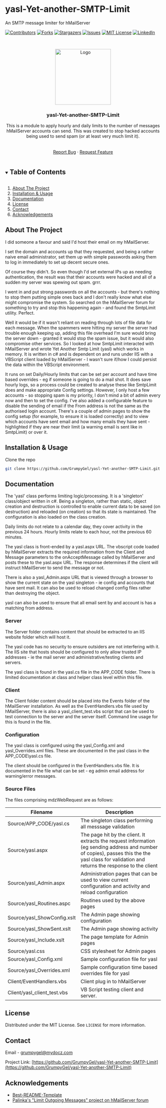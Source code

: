 # yasl-Yet-another-SMTP-Limit
An SMTP message limiter for hMailServer


[![Contributors][contributors-shield]][contributors-url]
[![Forks][forks-shield]][forks-url]
[![Stargazers][stars-shield]][stars-url]
[![Issues][issues-shield]][issues-url]
[![MIT License][license-shield]][license-url]
[![LinkedIn][linkedin-shield]][linkedin-url]



<!-- PROJECT LOGO -->
<br />
<p align="center">
  <a href="https://github.com/GrumpyGel/yasl-Yet-another-SMTP-Limit">
    <img src="source/images/SudokuScreen_2.png" alt="Logo" width="180">
  </a>

  <h3 align="center">yasl-Yet-another-SMTP-Limit</h3>

  <p align="center">
    This is a module to apply hourly and daily limits to the number of messages
hMailServer accounts can send.  This was created to stop hacked accounts being
used to send spam (or at least very much limit it).
    <br />
    <br />
    <br />
    <a href="https://github.com/GrumpyGel/yasl-Yet-another-SMTP-Limit/issues">Report Bug</a>
    ·
    <a href="https://github.com/GrumpyGel/yasl-Yet-another-SMTP-Limit/issues">Request Feature</a>
  </p>
</p>



<!-- TABLE OF CONTENTS -->
<details open="open">
  <summary><h2 style="display: inline-block">Table of Contents</h2></summary>
  <ol>
    <li><a href="#about-the-project">About The Project</a></li>
    <li><a href="#installation--usage">Installation &amp; Usage</a></li>
    <li><a href="#documentation">Documentation</a></li>
    <li><a href="#license">License</a></li>
    <li><a href="#contact">Contact</a></li>
    <li><a href="#acknowledgements">Acknowledgements</a></li>
  </ol>
</details>



<!-- ABOUT THE PROJECT -->
## About The Project

I did someone a favour and said I'd host their email on my hMailServer.

I set the domain and accounts up that they requested, and being a rather naive email administrator, set them up with simple passwords asking them to log in immediately to set up decent secure ones.

Of course they didn't. So even though I'd set external IPs up as needing authentication, the result was that their accounts were hacked and all of a sudden my server was spewing out spam. grrr.

I went in and put strong passwords on all the accounts - but there's nothing to stop them putting simple ones back and I don't really know what else might compromise the system. So searched on the hMailServer forum for something to try and stop this happening again - and found the SmtpLimit utility. Perfect.

Well it would be if it wasn't reliant on reading through lots of file data for each message. When the spammers were hitting my server the server had trouble enough keeping up, adding this file overhead I'm sure would bring the server down - granted it would stop the spam issue, but it would also compromise other services. So I looked at how SmtpLimit interacted with hMailServer and wrote Yet Another Smtp Limit (yasl) which works in memory. It is written in c# and is dependent on and runs under IIS with a VBScript client loaded by hMailServer - I wasn't sure if/how I could persist the data within the VBScript environment.

It runs on set Daily/Hourly limits that can be set per account and have time based overrides - eg if someone is going to do a mail shot. It does save hourly logs, so a process could be created to analyse these like SmtpLimit does and make appropriate Config settings. However, I only host a few accounts - so stopping spam is my priority, I don't mind a bit of admin every now and then to set the config. I've also added a configurable feature to disable the sending of email if the From address is not the same as the authorised login account. There's a couple of admin pages to show the config setup (for example, to ensure it is loaded correctly) and to view which accounts have sent email and how many emails they have sent - highlighted if they are near their limit (a warning email is sent like in SmtpLimit) or over it.

<!-- GETTING STARTED -->

## Installation & Usage

Clone the repo
   ```sh
   git clone https://github.com/GrumpyGel/yasl-Yet-another-SMTP-Limit.git
   ```


<!-- DOCUMENTATION -->
## Documentation

The 'yasl' class performs limiting logic/processing.  It is a 'singleton' class/object written in c#.  Being a singleton, rather than static, object creation and destruction is controlled to enable current data to be saved (on destruction) and reloaded (on creation) so that its state is maintained.  The configuration is also loaded on the class creation.

Daily limits do not relate to a calendar day, they cover activity in the previous 24 hours.  Hourly limits relate to each hour, not the previous 60 minutes.

The yasl class is front-ended by a yasl.aspx URL.  The vbscript code loaded by hMailServer extracts the required information from the Client and Message parameters to the onAcceptMessage called by hMailServer and posts these to the yasl.aspx URL.  The response determines if the client will instruct hMailServer to send the message or not.

There is also a yasl_Admin.aspx URL that is viewed through a browser to show the current state on the yasl singleton - ie config and accounts that have sent mail.  It can also be used to reload changed config files rather than destroying the object.

yasl can also be used to ensure that all email sent by and account is has a matching from address.

### Server

The Server folder contains content that should be extracted to an IIS website folder which will host it.

The yasl code has no security to ensure outsiders are not interfering with it. The IIS site that hosts should be configured to only allow trusted IP addresses - ie the mail server and administrative/testing clients and servers.

The yasl class is found in the yasl.cs file in the APP_CODE folder.  There is limited documentation at class and helper class level within this file.

### Client

The Client folder content should be placed into the Events folder of the hMailServer installation.  As well as the EventHandlers.vbs file used by hMailServer, there is also a yasl_client_test.vbs script that can be used to test connection to the server and the server itself.  Command line usage for this is found in the file.

### Configuration

The yasl class is configured using the yasl_Config.xml and yasl_Overrides.xml files.  These are documented in the yasl class in the APP_CODE\yasl.cs file.

The client should be configured in the EventHandlers.vbs file.  It is documented in the file what can be set - eg admin email address for warning/error messages.


### Source Files

The files comprising mdzWebRequest are as follows:
  
| Filename | Description |
| --- | --- |
| Source/APP_CODE/yasl.cs | The singleton class performing all messsage validation |
| Source/yasl.aspx | The page hit by the client.  It extracts the request information (eg sending address and number of copies), passes this the the yasl class for validation and returns the response to the client |
| Source/yasl_Admin.aspx | Administration pages that can be used to view current configuration and activity and reload configuration |
| Source/yasl_Routines.aspc | Routines used by the above pages |
| Source/yasl_ShowConfig.xslt | The Admin page showing configuration |
| Source/yasl_ShowSent.xslt | The Admin page showing activity |
| Source/yasl_Include.xslt | The page template for Admin pages |
| Source/yasl.css | CSS stylesheet for Admin pages |
| Source/yasl_Config.xml | Sample configuration file for yasl |
| Source/yasl_Overrides.xml | Sample configuration time based overrides file for yasl |
| Client/EventHandlers.vbs | Client plug in to hMailServer |
| Client/yasl_client_test.vbs | VB Script testing client and server. |



<!-- LICENSE -->
## License

Distributed under the MIT License. See `LICENSE` for more information.



<!-- CONTACT -->
## Contact

Email - [grumpygel@mydocz.com](mailto:grumpygel@mydocz.com)

Project Link: [https://github.com/GrumpyGel/yasl-Yet-another-SMTP-Limit](https://github.com/GrumpyGel/yasl-Yet-another-SMTP-Limit)



<!-- ACKNOWLEDGEMENTS -->
## Acknowledgements

* [Best-README-Template](https://github.com/othneildrew/Best-README-Template)
* [Palinka's "Limit Outgoing Messages" project on hMailServer forum](https://hmailserver.com/forum/viewtopic.php?t=34882)




<!-- MARKDOWN LINKS & IMAGES -->
<!-- https://www.markdownguide.org/basic-syntax/#reference-style-links -->
[contributors-shield]: https://img.shields.io/github/contributors/GrumpyGel/yasl-Yet-another-SMTP-Limit.svg?style=for-the-badge
[contributors-url]: https://github.com/GrumpyGel/yasl-Yet-another-SMTP-Limit/graphs/contributors
[forks-shield]: https://img.shields.io/github/forks/GrumpyGel/yasl-Yet-another-SMTP-Limit.svg?style=for-the-badge
[forks-url]: https://github.com/GrumpyGel/yasl-Yet-another-SMTP-Limit/network/members
[stars-shield]: https://img.shields.io/github/stars/GrumpyGel/yasl-Yet-another-SMTP-Limit.svg?style=for-the-badge
[stars-url]: https://github.com/GrumpyGel/yasl-Yet-another-SMTP-Limit/stargazers
[issues-shield]: https://img.shields.io/github/issues/GrumpyGel/yasl-Yet-another-SMTP-Limit.svg?style=for-the-badge
[issues-url]: https://github.com/GrumpyGel/yasl-Yet-another-SMTP-Limit/issues
[license-shield]: https://img.shields.io/github/license/GrumpyGel/yasl-Yet-another-SMTP-Limit.svg?style=for-the-badge
[license-url]: https://github.com/GrumpyGel/yasl-Yet-another-SMTP-Limit/blob/master/LICENSE.txt
[linkedin-shield]: https://img.shields.io/badge/-LinkedIn-black.svg?style=for-the-badge&logo=linkedin&colorB=555
[linkedin-url]: https://linkedin.com/in/gerald-moull-41b5265
